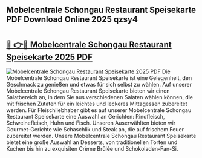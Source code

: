 ## Mobelcentrale Schongau Restaurant Speisekarte PDF Download Online 2025 qzsy4

# <h2><a href="http://gcat9j.nevu.top/?p=Mobelcentrale+Schongau+Restaurant+Speisekarte">🔗 👉🔴 Mobelcentrale Schongau Restaurant Speisekarte 2025 PDF</a></h2>

[![Mobelcentrale Schongau Restaurant Speisekarte 2025 PDF](https://i.imgur.com/dBaPXMq.png)](http://gcat9j.nevu.top/?p=Mobelcentrale+Schongau+Restaurant+Speisekarte)
Die Mobelcentrale Schongau Restaurant Speisekarte ist eine Gelegenheit, den Geschmack zu genießen und etwas für sich selbst zu wählen. Auf unserer Mobelcentrale Schongau Restaurant Speisekarte bieten wir einen Salatbereich an, in dem Sie aus verschiedenen Salaten wählen können, die mit frischen Zutaten für ein leichtes und leckeres Mittagessen zubereitet werden. Für Fleischliebhaber gibt es auf unserer Mobelcentrale Schongau Restaurant Speisekarte eine Auswahl an Gerichten: Rindfleisch, Schweinefleisch, Huhn und Fisch. Unseren Auserwählten bieten wir Gourmet-Gerichte wie Schaschlik und Steak an, die auf frischem Feuer zubereitet werden. Unsere Mobelcentrale Schongau Restaurant Speisekarte bietet eine große Auswahl an Desserts, von traditionellen Torten und Kuchen bis hin zu exquisiten Crème Brûlée und Schokoladen-Fan-Si.
